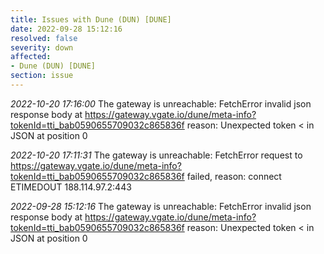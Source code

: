 ```yaml
---
title: Issues with Dune (DUN) [DUNE]
date: 2022-09-28 15:12:16
resolved: false
severity: down
affected:
- Dune (DUN) [DUNE]
section: issue
---
```


*2022-10-20 17:16:00* The gateway is unreachable: FetchError invalid json response body at https://gateway.vgate.io/dune/meta-info?tokenId=tti_bab0590655709032c865836f reason: Unexpected token < in JSON at position 0

*2022-10-20 17:11:31* The gateway is unreachable: FetchError request to https://gateway.vgate.io/dune/meta-info?tokenId=tti_bab0590655709032c865836f failed, reason: connect ETIMEDOUT 188.114.97.2:443

*2022-09-28 15:12:16* The gateway is unreachable: FetchError invalid json response body at https://gateway.vgate.io/dune/meta-info?tokenId=tti_bab0590655709032c865836f reason: Unexpected token < in JSON at position 0